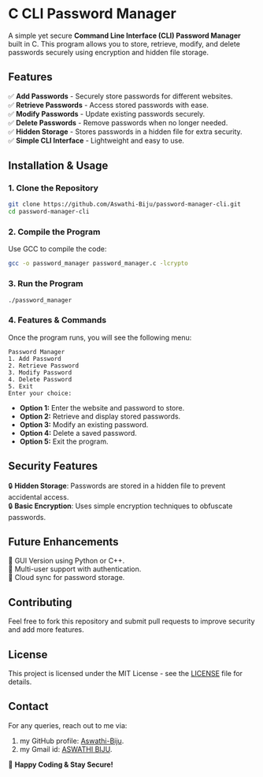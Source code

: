 # C CLI Password Manager

A simple yet secure **Command Line Interface (CLI) Password Manager** built in C. This program allows you to store, retrieve, modify, and delete passwords securely using encryption and hidden file storage.

## Features
✅ **Add Passwords** - Securely store passwords for different websites.  
✅ **Retrieve Passwords** - Access stored passwords with ease.  
✅ **Modify Passwords** - Update existing passwords securely.  
✅ **Delete Passwords** - Remove passwords when no longer needed.  
✅ **Hidden Storage** - Stores passwords in a hidden file for extra security.  
✅ **Simple CLI Interface** - Lightweight and easy to use.

## Installation & Usage

### **1. Clone the Repository**
```sh
git clone https://github.com/Aswathi-Biju/password-manager-cli.git
cd password-manager-cli
```

### **2. Compile the Program**
Use GCC to compile the code:
```sh
gcc -o password_manager password_manager.c -lcrypto
```

### **3. Run the Program**
```sh
./password_manager
```

### **4. Features & Commands**
Once the program runs, you will see the following menu:
```
Password Manager
1. Add Password
2. Retrieve Password
3. Modify Password
4. Delete Password
5. Exit
Enter your choice:
```

- **Option 1:** Enter the website and password to store.
- **Option 2:** Retrieve and display stored passwords.
- **Option 3:** Modify an existing password.
- **Option 4:** Delete a saved password.
- **Option 5:** Exit the program.

## Security Features
🔒 **Hidden Storage**: Passwords are stored in a hidden file to prevent accidental access.  
🔒 **Basic Encryption**: Uses simple encryption techniques to obfuscate passwords.  

## Future Enhancements
📌 GUI Version using Python or C++.  
📌 Multi-user support with authentication.  
📌 Cloud sync for password storage.

## Contributing
Feel free to fork this repository and submit pull requests to improve security and add more features.

## License
This project is licensed under the MIT License - see the [LICENSE](LICENSE) file for details.

## Contact
For any queries, reach out to me via:
1. my GitHub profile: [Aswathi-Biju](https://github.com/Aswathi-Biju).
2. my Gmail id: [ASWATHI BIJU](aswathibiju2028@cs.sjcetpalai.ac.in).

🚀 **Happy Coding & Stay Secure!**
